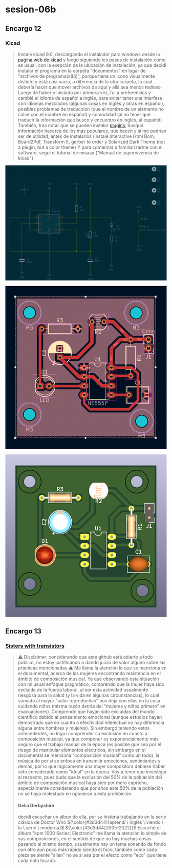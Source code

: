 # sesion-06b
>
## Encargo 12

### Kicad
>
> Instalé kicad 9.0, descargando el instalador para windows desde la [pagina web de kicad](https://www.kicad.org/) y luego siguiendo los pasos de instalación como es usual, con la exepción de la ubicación de instalación, ya que decidí instalar el programa en la carpeta "documentos" en lugar de "archivos de programa(x86)", porque tiene un icono visualmente distinto y está casi vacía, a diferencia de la otra carpeta, lo cual debería hacer que mover archivos de aquí y allá sea menos tedioso
> Luego de haberlo iniciado por primera vez, fui a preferencias y cambié el idioma de español a inglés, para evitar tener una interfase con idiomas mezclados (algunas cosas en inglés y otras en español), posibles problemas de traducción (que el nombre de un elemento no calce con el nombre en español) y comodidad (al no tener que traducir la información que busco y encuentro en inglés, al español)
> También, tras notar que se pueden instalar [plugins](https://youtu.be/LB4SqPW2E0c?si=hg1W7cy8FF33NNm1), busqué información hacerca de los más populares, que hacen y si me podrían ser de utilidad, antes de instalarlos (instalé Interactive Html Bom, Board2Pdf, Transform It, gerber to order y Solarized Dark Theme (not a plugin, but a color theme)
> Y para comenzar a familiarizarme con el software, seguí el tutorial de misaaa ("Manual de supervivencia de kicad")

![alt-text](./archivos/tutorialSch.png)

![alt-text](./archivos/tutorialPcb.png)

![alt-text](./archivos/tutorial3d.png)

## Encargo 13

### [Sisters with transistors](https://archive.org/details/sisters_with_transistors)
>
> :warning: Disclaimer: considerando que este github está abierto a todo público, no estoy justificando o dando juicio de valor alguno sobre las prácticas mencionadas  :warning:
> Me llama la atención lo que se menciona en el documental, acerca de las mujeres encontrando resistencia en el ámbito de composición musical.  Ya que observando esta situación con mi usual enfoque pragmático, comprendo que la mujer haya sido excluida de la fuerza laboral, al ser esta actividad usualmente riesgosa para la salud (y la vida en algunas circunstancias), lo cual sumado al mayor "valor reproductivo" nos deja con ellas en la casa cuidando niños (misma razón detrás del "mujeres y niños primero" en evacuaciones). Comprendo que hayan sido excluidas del mundo científico debido al pensamiento emocional (aunque estudios hayan demostrado que en cuanto a efectividad intelectual no hay diferencia alguna entre hombres y mujeres).  Sin embargo teniendo estos antecedentes, no logro comprender su exclusión en cuanto a composición musical, ya que componer es exponencialmente más seguro que el trabajo manual de la época (es posible que sea por el riesgo de manipular elementos eléctricos, sin embargo en el documental se menciona "composición musical" como un todo), la música de por sí se enfoca en transmitir emociones, sentimientos y demás, por lo que lógicamente una mujer compositora debiese haber sido considerado como "ideal" en la época.  Voy a tener que investigar al respecto, pues dudo que la exclusión del 50% de la población del ámbito de composición musical haya sido por mero capricho, especialmente considerando que por años este 50% de la población no se haya molestado en oponerse a esta prohibición.
>
>
> #### Delia Derbyshire
>
> decidí escuchar un albun de ella, por su historia trabajando en la serie clásica de Doctor Who ${\color{#3d3d44}(aprendí \ inglés \ viendo \ la \ serie \ moderna}$ ${\color{#3d3d44}2005-2022)}$
> Escuché el álbum "kpm 1000 Series: Electronic" me llama la atención lo simple de sus composiciones, en el sentido de que no hay muchas cosas pasando al mismo tiempo, usualmente hay un tema sonando de fondo con otro aun poco más rápido siendo el foco, también como cada pieza se siente "alíen" no se si sea por el efecto como "eco" que tiene cada nota tocada.
